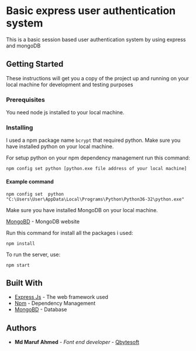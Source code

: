 # Basic express user authentication system

This is a basic session based user authentication system by using express and mongoDB

## Getting Started

These instructions will get you a copy of the project up and running on your local machine for development and testing purposes

### Prerequisites

You need node js installed to your local machine.


### Installing

I used a npm package name `bcrypt` that required python. Make sure you have installed python on your local machine.<br/>

For setup python on your npm dependency management run this command:
```
npm config set python [python.exe file address of your local machine]
```

#### Example command

```
npm config set  python "C:\Users\User\AppData\Local\Programs\Python\Python36-32\python.exe"
```

Make sure you have installed MongoDB on your local machine. <br>

[MongoBD](https://www.mongodb.com/) - MongoDB website

Run this command for install all the packages i used:

```
npm install
```

To run the server, use:

```
npm start
```

## Built With

* [Express Js](https://expressjs.com/) - The web framework used
* [Npm](https://www.npmjs.com/) - Dependency Management
* [MongoBD](https://www.mongodb.com/) - Database

## Authors

* **Md Maruf Ahmed** - *Font end developer* - [Qbytesoft ](https://qbytesoft.com/)
